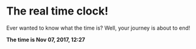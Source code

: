 # The real time clock!

Ever wanted to know what the time is? Well, your journey is about to end!

**The time is Nov 07, 2017, 12:27**